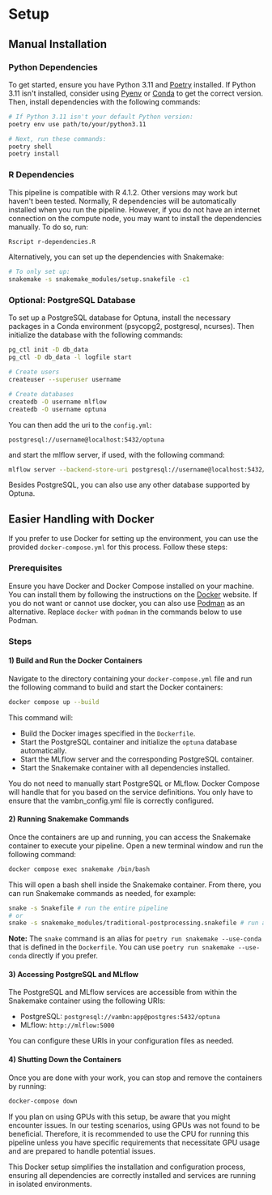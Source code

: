 # Setup

## Manual Installation

### Python Dependencies

To get started, ensure you have Python 3.11 and [Poetry](https://python-poetry.org/docs/) installed. If Python 3.11 isn't installed, consider using [Pyenv](https://github.com/pyenv/pyenv) or [Conda](https://github.com/conda-forge/miniforge) to get the correct version. Then, install dependencies with the following commands:

```bash
# If Python 3.11 isn't your default Python version:
poetry env use path/to/your/python3.11

# Next, run these commands:
poetry shell
poetry install
```

### R Dependencies

This pipeline is compatible with R 4.1.2. Other versions may work but haven't been tested. Normally, R dependencies will be automatically installed when you run the pipeline. However, if you do not have an internet connection on the compute node, you may want to install the dependencies manually. To do so, run:

```bash
Rscript r-dependencies.R
```

Alternatively, you can set up the dependencies with Snakemake:

```bash
# To only set up:
snakemake -s snakemake_modules/setup.snakefile -c1
```

### Optional: PostgreSQL Database

To set up a PostgreSQL database for Optuna, install the necessary packages in a Conda environment (psycopg2, postgresql, ncurses). Then initialize the database with the following commands:

```bash
pg_ctl init -D db_data
pg_ctl -D db_data -l logfile start

# Create users
createuser --superuser username

# Create databases
createdb -O username mlflow
createdb -O username optuna
```

You can then add the uri to the `config.yml`:  

`postgresql://username@localhost:5432/optuna`  

and start the mlflow server, if used, with the following command:

```bash
mlflow server --backend-store-uri postgresql://username@localhost:5432/mlflow --default-artifact-root file:/path/to/mlflow/artifacts
```

Besides PostgreSQL, you can also use any other database supported by Optuna.

## Easier Handling with Docker

If you prefer to use Docker for setting up the environment, you can use the provided `docker-compose.yml` for this process. Follow these steps:

### Prerequisites

Ensure you have Docker and Docker Compose installed on your machine. You can install them by following the instructions on the [Docker](https://docs.docker.com/get-docker/) website. If you do not want or cannot use docker, you can also use [Podman](https://podman.io/) as an alternative. Replace `docker` with `podman` in the commands below to use Podman.

### Steps

#### 1) Build and Run the Docker Containers

Navigate to the directory containing your `docker-compose.yml` file and run the following command to build and start the Docker containers:

```bash
docker compose up --build
```

This command will:

- Build the Docker images specified in the `Dockerfile`.
- Start the PostgreSQL container and initialize the `optuna` database automatically.
- Start the MLflow server and the corresponding PostgreSQL container.
- Start the Snakemake container with all dependencies installed.

You do not need to manually start PostgreSQL or MLflow. Docker Compose will handle that for you based on the service definitions. You only have to ensure that the vambn_config.yml file is correctly configured.

#### 2) Running Snakemake Commands

Once the containers are up and running, you can access the Snakemake container to execute your pipeline. Open a new terminal window and run the following command:

```bash
docker compose exec snakemake /bin/bash
```

This will open a bash shell inside the Snakemake container. From there, you can run Snakemake commands as needed, for example:

```bash
snake -s Snakefile # run the entire pipeline
# or
snake -s snakemake_modules/traditional-postprocessing.snakefile # run a specific module
```

**Note:** The `snake` command is an alias for `poetry run snakemake --use-conda` that is defined in the `Dockerfile`. You can use `poetry run snakemake --use-conda` directly if you prefer.

#### 3) Accessing PostgreSQL and MLflow

The PostgreSQL and MLflow services are accessible from within the Snakemake container using the following URIs:

- PostgreSQL: `postgresql://vambn:app@postgres:5432/optuna`
- MLflow: `http://mlflow:5000`

You can configure these URIs in your configuration files as needed.

#### 4) Shutting Down the Containers

Once you are done with your work, you can stop and remove the containers by running:

```bash
docker-compose down
```

If you plan on using GPUs with this setup, be aware that you might encounter issues. In our testing scenarios, using GPUs was not found to be beneficial. Therefore, it is recommended to use the CPU for running this pipeline unless you have specific requirements that necessitate GPU usage and are prepared to handle potential issues.

This Docker setup simplifies the installation and configuration process, ensuring all dependencies are correctly installed and services are running in isolated environments.
